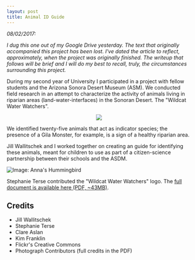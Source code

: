 ```yaml
---
layout: post
title: Animal ID Guide
---
```


*08/02/2017:*

*I dug this one out of my Google Drive yesterday. The text that originally accompanied this project has been lost. I've dated the article to reflect, approximately, when the project was originally finished. The writeup that follows will be brief and I will do my best to recall, truly, the circumstances surrounding this project.*

During my second year of University I participated in a project with fellow students and the Arizona Sonora Desert Museum (ASM). We conducted field research in an attempt to characterize the activity of animals living in riparian areas (land-water-interfaces) in the Sonoran Desert. The "Wildcat Water Watchers".

<!--break-->

<p align="center">
  <img src="https://s3-us-west-2.amazonaws.com/nicwolf-github-io/assets/asdm-id-guide/cover.png">
</p>

We identified twenty-five animals that act as indicator species; the presence of a Gila Monster, for example, is a sign of a healthy riparian area.

Jill Wallitschek and I worked together on creating an guide for identifying these animals, meant for children to use as part of a citizen-science partnership between their schools and the ASDM.

![Image: Anna's Hummingbird](https://s3-us-west-2.amazonaws.com/nicwolf-github-io/assets/asdm-id-guide/annas_hummingbird.png)

Stephanie Terse contributed the "Wildcat Water Watchers" logo. The [full document is available here (PDF, ~43MB)](https://s3-us-west-2.amazonaws.com/nicwolf-github-io/assets/asdm-id-guide/ID+Guide+Final+Draft.pdf).

## Credits

* Jill Wallitschek
* Stephanie Terse
* Clare Aslan
* Kim Franklin
* Flickr's Creative Commons
* Photograph Contributors (full credits in the PDF)
